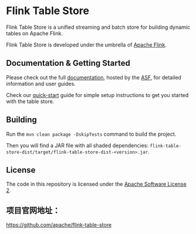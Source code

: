 # Flink Table Store

Flink Table Store is a unified streaming and batch store for building dynamic tables on Apache Flink.

Flink Table Store is developed under the umbrella of [Apache Flink](https://flink.apache.org/).

## Documentation & Getting Started

Please check out the full [documentation](https://nightlies.apache.org/flink/flink-table-store-docs-master/), hosted by the
[ASF](https://www.apache.org/), for detailed information and user guides.

Check our [quick-start](https://nightlies.apache.org/flink/flink-table-store-docs-master/docs/try-table-store/quick-start/) guide for simple setup instructions to get you started with the table store.

## Building

Run the `mvn clean package -DskipTests` command to build the project.

Then you will find a JAR file with all shaded dependencies: `flink-table-store-dist/target/flink-table-store-dist-<version>.jar`.

## License

The code in this repository is licensed under the [Apache Software License 2](LICENSE).



## 项目官网地址：

https://github.com/apache/flink-table-store